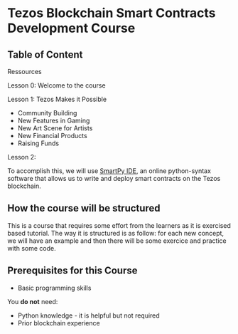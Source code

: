 # Tezos Blockchain Smart Contracts Development Course

## Table of Content ##
Ressources

Lesson 0: Welcome to the course

Lesson 1: Tezos Makes it Possible 
  * Community Building
  * New Features in Gaming
  * New Art Scene for Artists
  * New Financial Products
  * Raising Funds
  
Lesson 2: 

To accomplish this, we will use [SmartPy IDE](https://preview.smartpy.io/0.17.0-beta-02/docs/), an online python-syntax software that allows us to write and deploy smart contracts on the Tezos blockchain.

## How the course will be structured

This is a course that requires some effort from the learners as it is exercised based tutorial. The way it is structured is as follow: for each new concept, we will have an example and then there will be some exercice and practice with some code.

## **Prerequisites for this Course**

- Basic programming skills

You **do not** need:

- Python knowledge - it is helpful but not required
- Prior blockchain experience
